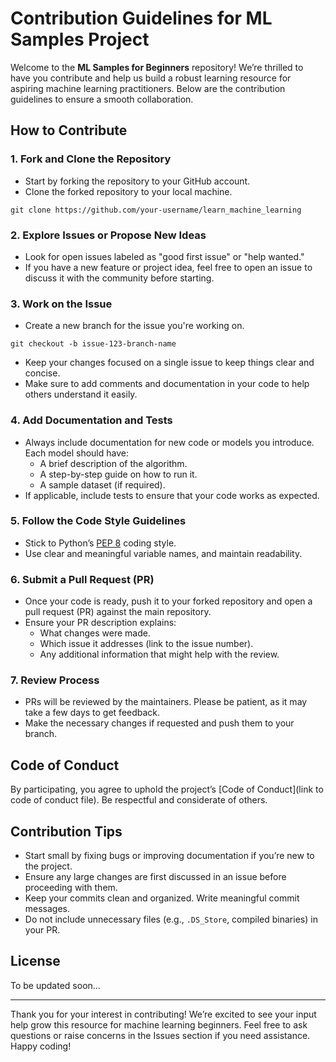 # Contribution Guidelines for ML Samples Project

Welcome to the **ML Samples for Beginners** repository! We’re thrilled to have you contribute and help us build a robust learning resource for aspiring machine learning practitioners. Below are the contribution guidelines to ensure a smooth collaboration.

## How to Contribute

### 1. Fork and Clone the Repository
- Start by forking the repository to your GitHub account.
- Clone the forked repository to your local machine.

```
git clone https://github.com/your-username/learn_machine_learning
```

### 2. Explore Issues or Propose New Ideas
- Look for open issues labeled as "good first issue" or "help wanted."
- If you have a new feature or project idea, feel free to open an issue to discuss it with the community before starting.

### 3. Work on the Issue
- Create a new branch for the issue you're working on.
  
```
git checkout -b issue-123-branch-name
```

- Keep your changes focused on a single issue to keep things clear and concise.
- Make sure to add comments and documentation in your code to help others understand it easily.

### 4. Add Documentation and Tests
- Always include documentation for new code or models you introduce. Each model should have:
  - A brief description of the algorithm.
  - A step-by-step guide on how to run it.
  - A sample dataset (if required).
- If applicable, include tests to ensure that your code works as expected.

### 5. Follow the Code Style Guidelines
- Stick to Python’s [PEP 8](https://www.python.org/dev/peps/pep-0008/) coding style.
- Use clear and meaningful variable names, and maintain readability.
  
### 6. Submit a Pull Request (PR)
- Once your code is ready, push it to your forked repository and open a pull request (PR) against the main repository.
- Ensure your PR description explains:
  - What changes were made.
  - Which issue it addresses (link to the issue number).
  - Any additional information that might help with the review.

### 7. Review Process
- PRs will be reviewed by the maintainers. Please be patient, as it may take a few days to get feedback.
- Make the necessary changes if requested and push them to your branch.

## Code of Conduct
By participating, you agree to uphold the project’s [Code of Conduct](link to code of conduct file). Be respectful and considerate of others.

## Contribution Tips
- Start small by fixing bugs or improving documentation if you’re new to the project.
- Ensure any large changes are first discussed in an issue before proceeding with them.
- Keep your commits clean and organized. Write meaningful commit messages.
- Do not include unnecessary files (e.g., `.DS_Store`, compiled binaries) in your PR.

## License
To be updated soon...

---

Thank you for your interest in contributing! We’re excited to see your input help grow this resource for machine learning beginners. Feel free to ask questions or raise concerns in the Issues section if you need assistance. Happy coding!
